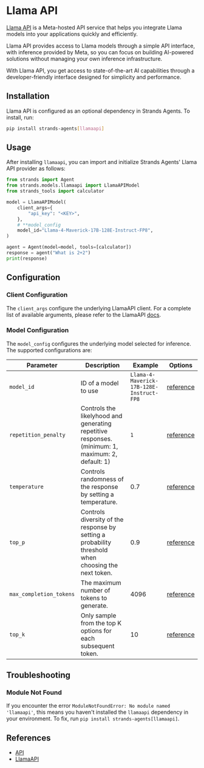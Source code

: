 # Llama API

[Llama API](https://llama.developer.meta.com/) is a Meta-hosted API service that helps you integrate Llama models into your applications quickly and efficiently.

Llama API provides access to Llama models through a simple API interface, with inference provided by Meta, so you can focus on building AI-powered solutions without managing your own inference infrastructure.

With Llama API, you get access to state-of-the-art AI capabilities through a developer-friendly interface designed for simplicity and performance.

## Installation

Llama API is configured as an optional dependency in Strands Agents. To install, run:

```bash
pip install strands-agents[llamaapi]
```

## Usage

After installing `llamaapi`, you can import and initialize Strands Agents' Llama API provider as follows:

```python
from strands import Agent
from strands.models.llamaapi import LlamaAPIModel
from strands_tools import calculator

model = LlamaAPIModel(
    client_args={
        "api_key": "<KEY>",
    },
    # **model_config
    model_id="Llama-4-Maverick-17B-128E-Instruct-FP8",
)

agent = Agent(model=model, tools=[calculator])
response = agent("What is 2+2")
print(response)
```

## Configuration

### Client Configuration

The `client_args` configure the underlying LlamaAPI client. For a complete list of available arguments, please refer to the LlamaAPI [docs](https://llama.developer.meta.com/docs/).


### Model Configuration

The `model_config` configures the underlying model selected for inference. The supported configurations are:

|  Parameter | Description | Example | Options |
|------------|-------------|---------|---------|
| `model_id` | ID of a model to use | `Llama-4-Maverick-17B-128E-Instruct-FP8` | [reference](https://llama.developer.meta.com/docs/)
| `repetition_penalty` | Controls the likelyhood and generating repetitive responses. (minimum: 1, maximum: 2, default: 1) |  `1`  | [reference](https://llama.developer.meta.com/docs/api/chat)
| `temperature` | Controls randomness of the response by setting a temperature. | 0.7 | [reference](https://llama.developer.meta.com/docs/api/chat)
| `top_p` | Controls diversity of the response by setting a probability threshold when choosing the next token. | 0.9 | [reference](https://llama.developer.meta.com/docs/api/chat)
| `max_completion_tokens` | The maximum number of tokens to generate.  | 4096 | [reference](https://llama.developer.meta.com/docs/api/chat)
| `top_k` | Only sample from the top K options for each subsequent token. | 10 | [reference](https://llama.developer.meta.com/docs/api/chat)


## Troubleshooting

### Module Not Found

If you encounter the error `ModuleNotFoundError: No module named 'llamaapi'`, this means you haven't installed the `llamaapi` dependency in your environment. To fix, run `pip install strands-agents[llamaapi]`.

## References

- [API](../../../api-reference/models.md)
- [LlamaAPI](https://llama.developer.meta.com/docs/)
